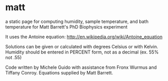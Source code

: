 matt
====

a static page for computing humidity, sample temperature, and bath temperature for Matt Barrett's PhD Biophysics experiment

It uses the Antoine equation: http://en.wikipedia.org/wiki/Antoine_equation

Solutions can be given or calculated with degrees Celsius or with Kelvin.
Humidity should be entered in PERCENT form, not as a decimal (ex. 55% not .55)

Code written by Michele Guido with assistance from Fronx Wurmus and Tiffany Conroy. Equations supplied by Matt Barrett.
